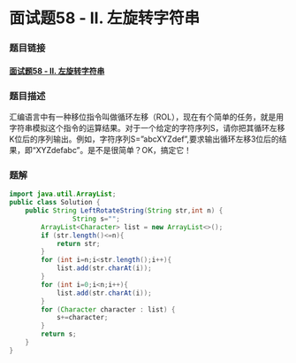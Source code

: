# 面试题58 - II. 左旋转字符串

### 题目链接

#### [面试题58 - II. 左旋转字符串]( https://www.nowcoder.com/practice/12d959b108cb42b1ab72cef4d36af5ec?tpId=13&tqId=11196&rp=4&ru=%2Fta%2Fcoding-interviews&qru=%2Fta%2Fcoding-interviews%2Fquestion-ranking&tPage=3 )

### 题目描述

 汇编语言中有一种移位指令叫做循环左移（ROL），现在有个简单的任务，就是用字符串模拟这个指令的运算结果。对于一个给定的字符序列S，请你把其循环左移K位后的序列输出。例如，字符序列S=”abcXYZdef”,要求输出循环左移3位后的结果，即“XYZdefabc”。是不是很简单？OK，搞定它！ 

### 题解

```java
import java.util.ArrayList;
public class Solution {
    public String LeftRotateString(String str,int n) {
                String s="";
        ArrayList<Character> list = new ArrayList<>();
        if (str.length()<=n){
            return str;
        }
        for (int i=n;i<str.length();i++){
            list.add(str.charAt(i));
        }
        for (int i=0;i<n;i++){
            list.add(str.charAt(i));
        }
        for (Character character : list) {
            s+=character;
        }
        return s;
    }
}
```

